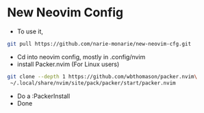 # New Neovim Config
- To use it,

```bash
git pull https://github.com/narie-monarie/new-neovim-cfg.git
```
- Cd into neovim config, mostly in .config/nvim
- install Packer.nvim (For Linux users)

```bash
git clone --depth 1 https://github.com/wbthomason/packer.nvim\
 ~/.local/share/nvim/site/pack/packer/start/packer.nvim
```

- Do a :PackerInstall
- Done
